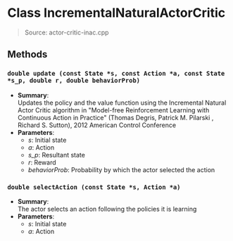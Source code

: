 # Class IncrementalNaturalActorCritic
> Source: actor-critic-inac.cpp
## Methods
### ``double update (const State *s, const Action *a, const State *s_p, double r, double behaviorProb)``
* **Summary**:  
  Updates the policy and the value function using the Incremental Natural Actor Critic algorithm in "Model-free Reinforcement Learning with Continuous Action in Practice" (Thomas Degris, Patrick M. Pilarski , Richard S. Sutton), 2012 American Control Conference  
* **Parameters**:  
  * _s_: Initial state
  * _a_: Action
  * _s_p_: Resultant state
  * _r_: Reward
  * _behaviorProb_: Probability by which the actor selected the action
### ``double selectAction (const State *s, Action *a)``
* **Summary**:  
  The actor selects an action following the policies it is learning  
* **Parameters**:  
  * _s_: Initial state
  * _a_: Action
